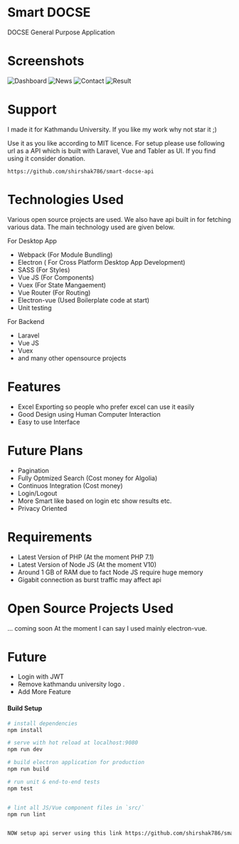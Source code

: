 # Smart DOCSE
DOCSE General Purpose Application



# Screenshots
![Dashboard](/docs/screenshots/dashboard.png#1 "Dashboard")
![News](/docs/screenshots/news.png#2 "News")
![Contact](/docs/screenshots/contact.png#3 "Contact")
![Result](/docs/screenshots/result.png#4 "Result")

# Support

I made it for Kathmandu University. If you like my work why not star it ;)

Use it as you like according to MIT licence. For setup please use following url as a API which is built with Laravel, Vue and Tabler as UI. If you find using it consider donation.

```
https://github.com/shirshak786/smart-docse-api
```

# Technologies Used
Various open source projects are used. We also have api built in for fetching various data. The main technology used are given below.

For Desktop App
* Webpack (For Module Bundling)
* Electron ( For Cross Platform Desktop App Development)
* SASS (For Styles)
* Vue JS (For Components)
* Vuex (For State Mangaement)
* Vue Router (For Routing)
* Electron-vue (Used Boilerplate code at start)
* Unit testing

For Backend 
* Laravel
* Vue JS
* Vuex
* and many other opensource projects

# Features
* Excel Exporting so people who prefer excel can use it easily
* Good Design using Human Computer Interaction
* Easy to use Interface



# Future Plans
* Pagination
* Fully Optmized Search (Cost money for Algolia)
* Continuos Integration (Cost money)
* Login/Logout
* More Smart like based on login etc show results etc.
* Privacy Oriented

# Requirements
* Latest Version of PHP (At the moment PHP 7.1)
* Latest Version of Node JS (At the moment V10)
* Around 1 GB of RAM due to fact Node JS require huge memory
* Gigabit connection as burst traffic may affect api


# Open Source Projects Used
... coming soon
 At the moment I can say I used mainly electron-vue. 
 
 # Future 
* Login with JWT
* Remove kathmandu university logo .
* Add More Feature

#### Build Setup

``` bash
# install dependencies
npm install

# serve with hot reload at localhost:9080
npm run dev

# build electron application for production
npm run build

# run unit & end-to-end tests
npm test


# lint all JS/Vue component files in `src/`
npm run lint


NOW setup api server using this link https://github.com/shirshak786/smart-docse-api
```


